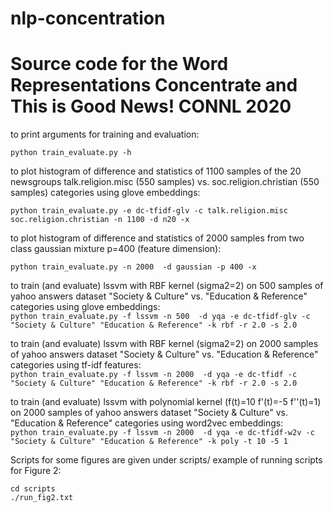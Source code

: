 # nlp-concentration

# Source code for the Word Representations Concentrate and This is Good News! CONNL 2020 

to print arguments for training and evaluation:

`python train_evaluate.py -h`


to plot histogram of difference and statistics of 1100 samples of the 20 newsgroups talk.religion.misc (550 samples) vs. soc.religion.christian (550 samples) categories using glove embeddings:  
 
`python train_evaluate.py -e dc-tfidf-glv -c talk.religion.misc soc.religion.christian -n 1100 -d n20 -x`

to plot histogram of difference and statistics of 2000 samples from two class gaussian mixture p=400 (feature dimension):  
 
`python train_evaluate.py -n 2000  -d gaussian -p 400 -x`

to train (and evaluate) lssvm with RBF kernel (sigma2=2) on 500 samples of yahoo answers dataset "Society & Culture" vs. "Education & Reference" categories using glove embeddings:  
`python train_evaluate.py -f lssvm -n 500  -d yqa -e dc-tfidf-glv -c "Society & Culture" "Education & Reference" -k rbf -r 2.0 -s 2.0`

to train (and evaluate) lssvm with RBF kernel (sigma2=2) on 2000 samples of yahoo answers dataset "Society & Culture" vs. "Education & Reference" categories using tf-idf features:  
`python train_evaluate.py -f lssvm -n 2000  -d yqa -e dc-tfidf -c "Society & Culture" "Education & Reference" -k rbf -r 2.0 -s 2.0`

to train (and evaluate) lssvm with polynomial kernel (f(t)=10 f'(t)=-5 f''(t)=1) on 2000 samples of yahoo answers dataset "Society & Culture" vs. "Education & Reference" categories using word2vec embeddings:  
`python train_evaluate.py -f lssvm -n 2000  -d yqa -e dc-tfidf-w2v -c "Society & Culture" "Education & Reference" -k poly -t 10 -5 1`

Scripts for some figures are given under scripts/
example of running scripts for Figure 2:  

`cd scripts`  
`./run_fig2.txt`
